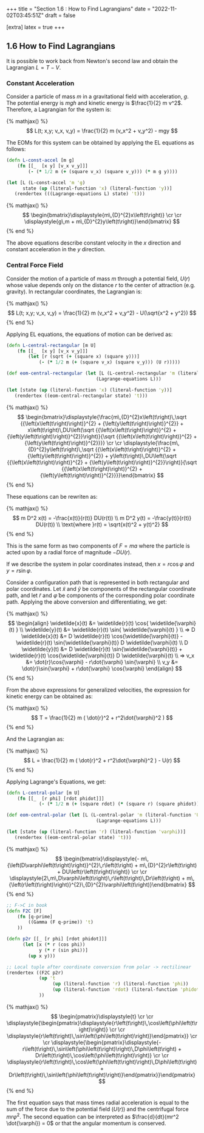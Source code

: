 +++
title = "Section 1.6 : How to Find Lagrangians"
date = "2022-11-02T03:45:51Z"
draft = false

[extra]
latex = true
+++







## 1.6 How to Find Lagrangians



It is possible to work back from Newton's second law and obtain the Lagrangian $L = T - V$. 

### Constant Acceleration

Consider a particle of mass $m$ in a gravitational field with acceleration, $g$. The potential energy is $mgh$ and kinetic energy is $\frac{1}{2} m v^2$. Therefore, a Lagrangian for the system is:


{% mathjax() %}
$$
L(t; x,y; v_x, v_y) = \frac{1}{2} m (v_x^2 + v_y^2) - mgy
$$


The EOMs for this system can be obtained by applying the EL equations as follows:

```clojure
(defn L-const-accel [m g]
    (fn [[_  [x y] [v_x v_y]]]
        (- (* 1/2 m (+ (square v_x) (square v_y))) (* m g y))))

(let [L (L-const-accel 'm 'g)
      state (up (literal-function 'x) (literal-function 'y))]
   (rendertex (((Lagrange-equations L) state) 't)))
```


{% mathjax() %}
$$
\begin{bmatrix}\displaystyle{m\,{D}^{2}x\left(t\right)} \cr \cr \displaystyle{g\,m + m\,{D}^{2}y\left(t\right)}\end{bmatrix}
$$
{% end %}





The above equations describe constant velocity in the $x$ direction and constant acceleration in the $y$ direction.



### Central Force Field

Consider the motion of a particle of mass $m$ through a potential field, $U(r)$ whose value depends only on the distance $r$ to the center of attraction (e.g. gravity). In rectangular coordinates, the Lagrangian is:


{% mathjax() %}
$$
L(t; x,y; v_x, v_y) =  \frac{1}{2} m (v_x^2 + v_y^2) - U(\sqrt{x^2 + y^2})
$$
{% end %}




Applying EL equations, the equations of motion can be derived as:

```clojure
(defn L-central-rectangular [m U]
    (fn [[_  [x y] [v_x v_y]]]
        (let [r (sqrt (+ (square x) (square y)))]
            (- (* 1/2 m (+ (square v_x) (square v_y))) (U r)))))

(def eom-central-rectangular (let [L (L-central-rectangular 'm (literal-function 'U))]
                                 (Lagrange-equations L)))

(let [state (up (literal-function 'x) (literal-function 'y))]
   (rendertex ((eom-central-rectangular state) 't)))
```


{% mathjax() %}
$$
\begin{bmatrix}\displaystyle{\frac{m\,{D}^{2}x\left(t\right)\,\sqrt {{\left(x\left(t\right)\right)}^{2} + {\left(y\left(t\right)\right)}^{2}} + x\left(t\right)\,DU\left(\sqrt {{\left(x\left(t\right)\right)}^{2} + {\left(y\left(t\right)\right)}^{2}}\right)}{\sqrt {{\left(x\left(t\right)\right)}^{2} + {\left(y\left(t\right)\right)}^{2}}}} \cr \cr \displaystyle{\frac{m\,{D}^{2}y\left(t\right)\,\sqrt {{\left(x\left(t\right)\right)}^{2} + {\left(y\left(t\right)\right)}^{2}} + y\left(t\right)\,DU\left(\sqrt {{\left(x\left(t\right)\right)}^{2} + {\left(y\left(t\right)\right)}^{2}}\right)}{\sqrt {{\left(x\left(t\right)\right)}^{2} + {\left(y\left(t\right)\right)}^{2}}}}\end{bmatrix}
$$
{% end %}





These equations can be rewriten as:


{% mathjax() %}
$$
m D^2 x(t) = -\frac{x(t)}{r(t)} DU(r(t)) \\
m D^2 y(t) = -\frac{y(t)}{r(t)} DU(r(t)) \\
\text{where }r(t) = \sqrt{x(t)^2 + y(t)^2}
$$
{% end %}




This is the same form as two components of $F = ma$ where the particle is acted upon by a radial force of magnitude $-D U(r)$. 

If we describe the system in polar coordinates instead, then $x = r \cos{\varphi} \text{ and } y = r \sin{\varphi}$. 

Consider a configuration path that is represented in both rectangular and polar coordinates. Let $\widetilde{x}$ and $\widetilde{y}$ be components of the rectangular coordinate path, and let $\widetilde{r}$ and $\widetilde{\varphi}$ be components of the corresponding polar coordinate path. Applying the above conversion and differentiating, we get:


{% mathjax() %}
$$
\begin{align}
\widetilde{x}(t) &= \widetilde{r}(t) \cos{ \widetilde{\varphi}(t) } \\
\widetilde{y}(t) &= \widetilde{r}(t) \sin{ \widetilde{\varphi}(t) } \\
=> D \widetilde{x}(t) &= D \widetilde{r}(t) \cos{\widetilde{\varphi}(t)} -  \widetilde{r}(t) \sin{\widetilde{\varphi}(t)} D \widetilde{\varphi}(t) \\
D \widetilde{y}(t) &= D \widetilde{r}(t) \sin{\widetilde{\varphi}(t)} +  \widetilde{r}(t) \cos{\widetilde{\varphi}(t)} D \widetilde{\varphi}(t) \\
=> v_x &= \dot{r}\cos{\varphi} - r\dot{\varphi} \sin{\varphi} \\
v_y &= \dot{r}\sin{\varphi} + r\dot{\varphi} \cos{\varphi}
\end{align}
$$
{% end %}




From the above expressions for generalized velocities, the expression for kinetic energy can be obtained as:


{% mathjax() %}
$$
T = \frac{1}{2} m ( \dot{r}^2 + r^2\dot{\varphi}^2 )
$$
{% end %}




And the Lagrangian as:


{% mathjax() %}
$$
L = \frac{1}{2} m ( \dot{r}^2 + r^2\dot{\varphi}^2 ) - U(r)
$$
{% end %}




Applying Lagrange's Equations, we get:

```clojure
(defn L-central-polar [m U]
    (fn [[_  [r phi] [rdot phidot]]]
            (- (* 1/2 m (+ (square rdot) (* (square r) (square phidot)))) (U r))))

(def eom-central-polar (let [L (L-central-polar 'm (literal-function 'U))]
                                 (Lagrange-equations L)))

(let [state (up (literal-function 'r) (literal-function 'varphi))]
   (rendertex ((eom-central-polar state) 't)))
```


{% mathjax() %}
$$
\begin{bmatrix}\displaystyle{- m\,{\left(D\varphi\left(t\right)\right)}^{2}\,r\left(t\right) + m\,{D}^{2}r\left(t\right) + DU\left(r\left(t\right)\right)} \cr \cr \displaystyle{2\,m\,D\varphi\left(t\right)\,r\left(t\right)\,Dr\left(t\right) + m\,{\left(r\left(t\right)\right)}^{2}\,{D}^{2}\varphi\left(t\right)}\end{bmatrix}
$$
{% end %}



```clojure
;; F->C in book
(defn F2C [F] 
    (fn [q-prime]
        ((Gamma (F q-prime)) 't)
    ))

(defn p2r [[_ [r phi] [rdot phidot]]]
      (let [x (* r (cos phi))
            y (* r (sin phi))]
        (up x y)))

;; Local tuple after coordinate conversion from polar -> rectilinear
(rendertex ((F2C p2r)
            (up 't 
                 (up (literal-function 'r) (literal-function 'phi))
                 (up (literal-function 'rdot) (literal-function 'phidot)))
            ))
```


{% mathjax() %}
$$
\begin{pmatrix}\displaystyle{t} \cr \cr \displaystyle{\begin{pmatrix}\displaystyle{r\left(t\right)\,\cos\left(\phi\left(t\right)\right)} \cr \cr \displaystyle{r\left(t\right)\,\sin\left(\phi\left(t\right)\right)}\end{pmatrix}} \cr \cr \displaystyle{\begin{pmatrix}\displaystyle{- r\left(t\right)\,\sin\left(\phi\left(t\right)\right)\,D\phi\left(t\right) + Dr\left(t\right)\,\cos\left(\phi\left(t\right)\right)} \cr \cr \displaystyle{r\left(t\right)\,\cos\left(\phi\left(t\right)\right)\,D\phi\left(t\right) + Dr\left(t\right)\,\sin\left(\phi\left(t\right)\right)}\end{pmatrix}}\end{pmatrix}
$$
{% end %}





The first equation says that mass times radial acceleration is equal to the sum of the force due to the potential field ($U(r)$) and the centrifugal force $mr\dot{\varphi}^2$. The second equation can be interpreted as $\frac{d}{dt}(mr^2 \dot{\varphi}) = 0$ or that the angular momentum is conserved.
